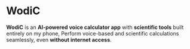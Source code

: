 # WodiC
**WodiC** is an **AI-powered voice calculator app** with **scientific tools** built entirely on my phone, Perform voice-based and scientific calculations seamlessly, even **without internet access**.
